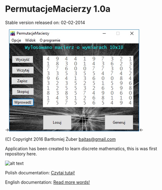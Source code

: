 PermutacjeMacierzy 1.0a
==================
Stable version released on: 02-02-2014

->![Alt text](/docs/gui.jpg?raw=true "How GUI looks")<-

(C) Copyright 2016 Bartłomiej Żuber <bajtas@gmail.com>

Application has been created to learn discrete mathematics, this is was first repository here.

![alt text](https://encrypted-tbn3.gstatic.com/images?q=tbn:ANd9GcSSsnTNn7HmcHidzl_zH3_w6cHArujZ3MF5rXHaLA6eMvjHAB7O "Line separator")

Polish documentation: [Czytaj tutaj!](docs/POLISH_README.md)

English documentation: [Read more words!](docs/ENGLISH_README.md)
